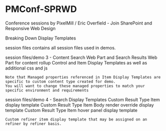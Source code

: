 PMConf-SPRWD
============

Conference sessions by PixelMill / Eric Overfield - Join SharePoint and Responsive Web Design

Breaking Down Display Templates

session files contains all session files used in demos.

session files/demo 3 - Content Search Web Part and Search Results Web Part for content rollup
	Control and Item Display Templates as well as additional css and js
	
	Note that Managed properties referenced in Item Display Templates are specific to custom content type created for demo.
	You will want to change these managed properties to match your specific environment and requirements
	
session files/demo 4 - Search Display Templates
	Custom Result Type Item display template
	Custom Result Type Item Body render override display template
	Custom Result Type Item hover panel display template
	
	Custom refiner item display template that may be assigned on an refiner by refiner basis.